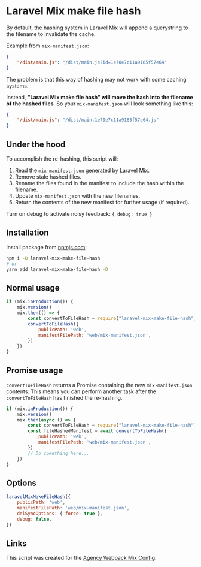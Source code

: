 # Laravel Mix make file hash

By default, the hashing system in Laravel Mix will append a querystring to the filename to invalidate the cache.

Example from `mix-manifest.json`:

```json
{
    "/dist/main.js": "/dist/main.js?id=1e70e7c11a9185f57e64"
}
```

The problem is that this way of hashing may not work with some caching systems.

Instead, **"Laravel Mix make file hash" will move the hash into the filename of the hashed files**. So your `mix-manifest.json` will look something like this:

```json
{
    "/dist/main.js": "/dist/main.1e70e7c11a9185f57e64.js"
}
```

## Under the hood

To accomplish the re-hashing, this script will:

1. Read the `mix-manifest.json` generated by Laravel Mix.
2. Remove stale hashed files.
3. Rename the files found in the manifest to include the hash within the filename.
4. Update `mix-manifest.json` with the new filenames.
5. Return the contents of the new manifest for further usage (if required).

Turn on debug to activate noisy feedback:
 `{ debug: true }`

## Installation

Install package from [npmjs.com](https://www.npmjs.com/package/laravel-mix-make-file-hash):

```bash
npm i -D laravel-mix-make-file-hash
# or
yarn add laravel-mix-make-file-hash -D
```

## Normal usage

```js
if (mix.inProduction()) {
    mix.version()
    mix.then(() => {
        const convertToFileHash = require("laravel-mix-make-file-hash")
        convertToFileHash({
            publicPath: 'web',
            manifestFilePath: 'web/mix-manifest.json',
        })
    })
}
```

## Promise usage

`convertToFileHash` returns a Promise containing the new `mix-manifest.json` contents. This means you can perform another task after the `convertToFileHash` has finished the re-hashing.

```js
if (mix.inProduction()) {
    mix.version()
    mix.then(async () => {
        const convertToFileHash = require("laravel-mix-make-file-hash")
        const fileHashedManifest = await convertToFileHash({
            publicPath: 'web',
            manifestFilePath: 'web/mix-manifest.json',
        })
        // Do something here...
    })
}
```

## Options

```js
laravelMixMakeFileHash({
    publicPath: 'web',
    manifestFilePath: 'web/mix-manifest.json',
    delSyncOptions: { force: true },
    debug: false,
})
```

## Links

This script was created for the [Agency Webpack Mix Config](https://github.com/ben-rogerson/agency-webpack-mix-config).
